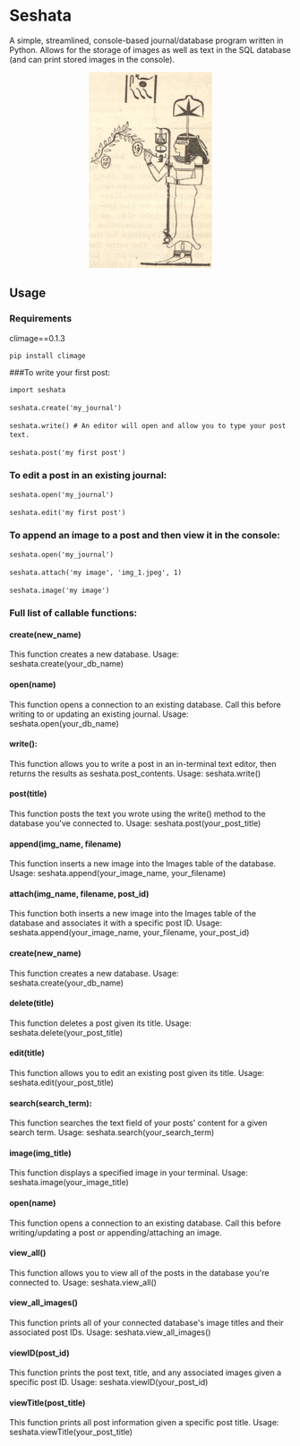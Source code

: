 # Seshata
A simple, streamlined, console-based journal/database program written in Python. Allows for the storage of images as well as text in the SQL database (and can print stored images in the console).

<p align="center">
<img src="https://raw.githubusercontent.com/ian-nai/seshata/main/seshata.jpg" height="350" width="220">
</p>

## Usage

### Requirements
climage==0.1.3
```
pip install climage
```

###To write your first post:

```
import seshata

seshata.create('my_journal')

seshata.write() # An editor will open and allow you to type your post text.

seshata.post('my first post')

```

### To edit a post in an existing journal:

```
seshata.open('my_journal') 

seshata.edit('my first post')

```
### To append an image to a post and then view it in the console:

```
seshata.open('my_journal') 

seshata.attach('my image', 'img_1.jpeg', 1)

seshata.image('my image')

```
### Full list of callable functions:

#### create(new_name)
This function creates a new database. Usage: seshata.create(your_db_name)

#### open(name)
This function opens a connection to an existing database. Call this before writing to or updating
an existing journal. Usage: seshata.open(your_db_name)
       
#### write():
This function allows you to write a post in an in-terminal text editor, then returns the results as seshata.post_contents.
Usage: seshata.write()
        
#### post(title)
This function posts the text you wrote using the write() method to the database you've connected to.
Usage: seshata.post(your_post_title) 

#### append(img_name, filename)
This function inserts a new image into the Images table of the database.
Usage: seshata.append(your_image_name, your_filename)

#### attach(img_name, filename, post_id)
This function both inserts a new image into the Images table of the database and associates it with a specific post ID.
Usage: seshata.append(your_image_name, your_filename, your_post_id)

#### create(new_name)
This function creates a new database. Usage: seshata.create(your_db_name)

#### delete(title)
This function deletes a post given its title. Usage: seshata.delete(your_post_title)

#### edit(title)
This function allows you to edit an existing post given its title. Usage: seshata.edit(your_post_title)

#### search(search_term):
This function searches the text field of your posts' content for a given search term.
Usage: seshata.search(your_search_term)

#### image(img_title)
This function displays a specified image in your terminal. Usage: seshata.image(your_image_title)

#### open(name)
This function opens a connection to an existing database. Call this before writing/updating a post or appending/attaching an image.

#### view_all()
This function allows you to view all of the posts in the database you're connected to. 
Usage: seshata.view_all() 

#### view_all_images()
This function prints all of your connected database's image titles and their associated post IDs.
Usage: seshata.view_all_images()

#### viewID(post_id)
This function prints the post text, title, and any associated images given a specific post ID.
Usage: seshata.viewID(your_post_id)

#### viewTitle(post_title)
This function prints all post information given a specific post title.
Usage: seshata.viewTitle(your_post_title)



